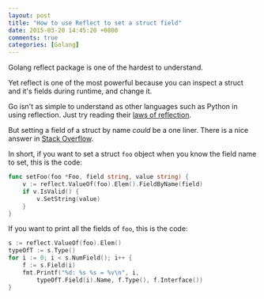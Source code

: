 ```yaml
---
layout: post
title: "How to use Reflect to set a struct field"
date: 2015-03-20 14:45:20 +0800
comments: true
categories: [Golang]
---
```


Golang reflect package is one of the hardest to understand.

Yet reflect is one of the most powerful because you can inspect a struct and it's fields during runtime, and change it.

<!-- more -->

Go isn't as simple to understand as other languages such as Python in using reflection. Just try reading their [laws of reflection](http://blog.golang.org/laws-of-reflection).

But setting a field of a struct by name _could_ be a one liner. There is a nice answer in [Stack Overflow](http://stackoverflow.com/a/6396678/242682).

In short, if you want to set a struct `foo` object when you know the field name to set, this is the code:

```go
func setFoo(foo *Foo, field string, value string) {
    v := reflect.ValueOf(foo).Elem().FieldByName(field)
    if v.IsValid() {
        v.SetString(value)
    }
}
```

If you want to print all the fields of `foo`, this is the code:

```go
s := reflect.ValueOf(foo).Elem()
typeOfT := s.Type()
for i := 0; i < s.NumField(); i++ {
    f := s.Field(i)
    fmt.Printf("%d: %s %s = %v\n", i,
        typeOfT.Field(i).Name, f.Type(), f.Interface())
}
```
